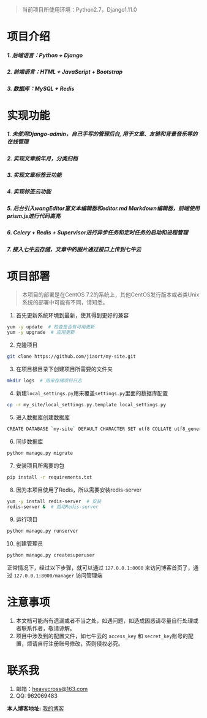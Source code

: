 > 当前项目所使用环境：Python2.7，Django1.11.0

# 项目介绍
##### 1. 后端语言：Python + Django
##### 2. 前端语言：HTML + JavaScript + Bootstrap
##### 3. 数据库：MySQL + Redis

# 实现功能
##### 1. 未使用Django-admin，自己手写的管理后台, 用于文章、友链和背景音乐等的在线管理
##### 2. 实现文章按年月，分类归档
##### 3. 实现文章标签云功能
##### 4. 实现标签云功能
##### 5. 后台引入wangEditor富文本编辑器和editor.md Markdown编辑器，前端使用prism.js进行代码高亮
##### 6. Celery + Redis + Supervisor进行异步任务和定时任务的启动和进程管理
##### 7. 接入[七牛云存储](https://www.qiniu.com/)，文章中的图片通过接口上传到七牛云

# 项目部署
> 本项目的部署是在CentOS 7.2的系统上，其他CentOS发行版本或者类Unix系统的部署中可能有不同，请知悉。


1. 首先更新系统环境到最新，使其得到更好的兼容
```bash
yum -y update  # 检查是否有可用更新
yum -y upgrade  # 应用更新
```
2. 克隆项目
```bash
git clone https://github.com/jiaort/my-site.git
```
3. 在项目根目录下创建项目所需要的文件夹
```bash
mkdir logs  # 用来存储项目日志
```
4. 新建`local_settings.py`用来覆盖`settings.py`里面的数据库配置
```bash
cp -r my_site/local_settings.py.template local_settings.py
```
5. 进入数据库创建数据库
```bash
CREATE DATABASE `my-site` DEFAULT CHARACTER SET utf8 COLLATE utf8_general_ci;
```
6. 同步数据库
```bash
python manage.py migrate
```
7. 安装项目所需要的包
```bash
pip install -r requirements.txt
```
8. 因为本项目使用了Redis，所以需要安装redis-server
```bash
yum -y install redis-server  # 安装
redis-server &  # 启动Redis-server
```
9. 运行项目
```bash
python manage.py runserver
```
10. 创建管理员
```bash
python manage.py createsuperuser
```
正常情况下，经过以下步骤，就可以通过 `127.0.0.1:8000` 来访问博客首页了，通过  `127.0.0.1:8000/manager` 访问管理端

# 注意事项
1. 本文档可能尚有遗漏或者不当之处，如遇问题，如造成困惑请尽量自行处理或者联系作者，敬请谅解。
2. 项目中涉及到的配置文件，如七牛云的 `access_key` 和 `secret_key`账号的配置，烦请自行注册账号修改，否则侵权必究。

# 联系我
1. 邮箱：heavycross@163.com
2. QQ: 962069483

**本人博客地址:** [我的博客](http://blog.jiaoruntao.cn)
